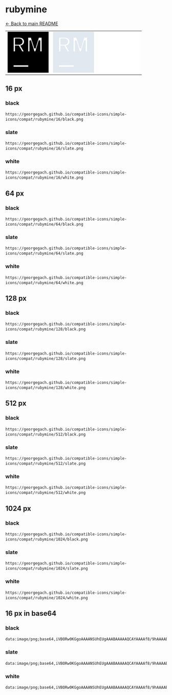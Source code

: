 # rubymine

[← Back to main README](../../README.md)

<table><tr>
  <td><img src="./128/black.png" width="128" alt="rubymine black icon" /></td>
  <td><img src="./128/slate.png" width="128" alt="rubymine slate icon" /></td>
  <td><img src="./128/white.png" width="128" alt="rubymine white icon" /></td>
</tr></table>

## 16 px

### black
```
https://georgegach.github.io/compatible-icons/simple-icons/compat/rubymine/16/black.png
```

### slate
```
https://georgegach.github.io/compatible-icons/simple-icons/compat/rubymine/16/slate.png
```

### white
```
https://georgegach.github.io/compatible-icons/simple-icons/compat/rubymine/16/white.png
```

## 64 px

### black
```
https://georgegach.github.io/compatible-icons/simple-icons/compat/rubymine/64/black.png
```

### slate
```
https://georgegach.github.io/compatible-icons/simple-icons/compat/rubymine/64/slate.png
```

### white
```
https://georgegach.github.io/compatible-icons/simple-icons/compat/rubymine/64/white.png
```

## 128 px

### black
```
https://georgegach.github.io/compatible-icons/simple-icons/compat/rubymine/128/black.png
```

### slate
```
https://georgegach.github.io/compatible-icons/simple-icons/compat/rubymine/128/slate.png
```

### white
```
https://georgegach.github.io/compatible-icons/simple-icons/compat/rubymine/128/white.png
```

## 512 px

### black
```
https://georgegach.github.io/compatible-icons/simple-icons/compat/rubymine/512/black.png
```

### slate
```
https://georgegach.github.io/compatible-icons/simple-icons/compat/rubymine/512/slate.png
```

### white
```
https://georgegach.github.io/compatible-icons/simple-icons/compat/rubymine/512/white.png
```

## 1024 px

### black
```
https://georgegach.github.io/compatible-icons/simple-icons/compat/rubymine/1024/black.png
```

### slate
```
https://georgegach.github.io/compatible-icons/simple-icons/compat/rubymine/1024/slate.png
```

### white
```
https://georgegach.github.io/compatible-icons/simple-icons/compat/rubymine/1024/white.png
```

## 16 px in base64

### black
```
data:image/png;base64,iVBORw0KGgoAAAANSUhEUgAAABAAAAAQCAYAAAAf8/9hAAAABmJLR0QA/wD/AP+gvaeTAAAA0ElEQVQ4jc3SPUoDURQF4G9kEgTz01oEC4lgkSK9tRuwDem1cikWbsFOF5DGzg2EdBILQVDBZkLSjSZFbmAImTQp4oMDj/tz7j3nvQRzO5yDXZrXCR7wiCcM8IMP9DGOmm9c43UTwTsucYUm3pAgj0aY4BhZmYQcnzG5bunPBSqYBnplEmYY4g6naBdyJ/gLVMsIjtDBLV7wu5a7j62yQlxauJ/HhBa6oTeNTWo4Q8PSl8NVU+I//YP9EBRN/CqpqQW2EszxjNGGmpttBPt/hQXT2yc5jixdmAAAAABJRU5ErkJggg==
```

### slate
```
data:image/png;base64,iVBORw0KGgoAAAANSUhEUgAAABAAAAAQCAYAAAAf8/9hAAAABmJLR0QA/wD/AP+gvaeTAAAA90lEQVQ4jc2SvS6EYRBGz3ktkVi0ClEIiUKhV7sBreipXIrCLei4AI3ODYhOKIjEbqKwQmffR7HJrr8vCgVTnzmTmWe87TyGX1T5TfMHQcihcqQcE04SHpA7dTvkakDZjeygl18EY6XcJGwkbCqzyjXBpP+KdAdUfSo4Z9JrWMFXyH2VO3AaCbhuHBeejc8hWw03yIvkHNkXFiFLo/VYCNRgTZhoEDgVWKW6Zzwj9EdQpkrxQDJdoPde0BpOSVbQCpnvp64VfSK0SFmKaaeyHJkpYHSSDNL3//zBnwmGR0Q73xKpbbD9kyBJPSVefAaK7gYaBX+fwhuckG5rBFgARwAAAABJRU5ErkJggg==
```

### white
```
data:image/png;base64,iVBORw0KGgoAAAANSUhEUgAAABAAAAAQCAYAAAAf8/9hAAAABmJLR0QA/wD/AP+gvaeTAAAA0ElEQVQ4jc3SsUrCURQG8N8/LIQ01wZxiISGhnbnXsA12m3yURx8Bbd6gJa2XkDaooZAsKBFyc28DR7hj/h3cbALH1zO+c53znfuzVJKyQ7nYJfidYEB7vGAR3xjhFu8BecLHbxuEvjANdqo4R0Z5lEIU5xiUmRhjnF0riKhhUP8BG6KLMwwRA9nOM/lGlgEjooEjnGJLp7xu5brx1STXFwpd7+IDnVchd9STFJBEyeWeymvirJ/9Q/2I5Bf4mcBpxLYKpDwhJcNnLttAvt/hT99SzAwQvm+1gAAAABJRU5ErkJggg==
```

